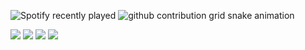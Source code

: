 
 ![Spotify recently played](https://spotify-recently-played-readme.vercel.app/api?user=sjjtfi63oxmwuk4gjviij5ioh)
<picture>
  <source media="(prefers-color-scheme: dark)" srcset="https://raw.githubusercontent.com/YourUser/illanm184/output/github-contribution-grid-snake-dark.svg">
  <source media="(prefers-color-scheme: light)" srcset="https://raw.githubusercontent.com/YourUser/illanm184/output/github-contribution-grid-snake.svg">
  <img alt="github contribution grid snake animation" src="https://raw.githubusercontent.com/YourUser/illanm184/output/github-contribution-grid-snake.svg">
</picture>
<div> 
  <a href="https://www.youtube.com/@iLLanm_" target="_blank"><img src="https://img.shields.io/badge/YouTube-FF0000?style=for-the-badge&logo=youtube&logoColor=white" target="_blank"></a>
  <a href="https://www.instagram.com/illanmarinho_/" target="_blank"><img src="https://img.shields.io/badge/-Instagram-%23E4405F?style=for-the-badge&logo=instagram&logoColor=white" target="_blank"></a>
 	<a href="https://www.twitch.tv/Google184" target="_blank"><img src="https://img.shields.io/badge/Twitch-9146FF?style=for-the-badge&logo=twitch&logoColor=white" target="_blank"></a>
  <a href="https://open.spotify.com/user/sjjtfi63oxmwuk4gjviij5ioh" target="_blank"><img src="https://img.shields.io/badge/Spotify-1ED760?&style=for-the-badge&logo=spotify&logoColor=white" target="_blank"></a>
</div>


<!---
illanm184/illanm184 is a ✨ special ✨ repository because its `README.md` (this file) appears on your GitHub profile.
You can click the Preview link to take a look at your changes.
--->
